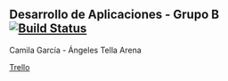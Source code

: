 ## Desarrollo de Aplicaciones - Grupo B [![Build Status](https://travis-ci.org/angeles-tellaarena/DesarrolloDeAplicaciones-GrupoB.svg?branch=master)](https://travis-ci.org/angeles-tellaarena/DesarrolloDeAplicaciones-GrupoB) 

Camila García - Ángeles Tella Arena

[Trello](https://trello.com/b/mf4Javtg)
